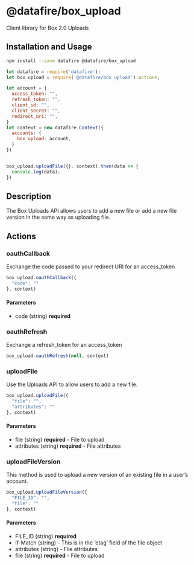 # @datafire/box_upload

Client library for Box 2.0 Uploads

## Installation and Usage
```bash
npm install --save datafire @datafire/box_upload
```

```js
let datafire = require('datafire');
let box_upload = require('@datafire/box_upload').actions;

let account = {
  access_token: "",
  refresh_token: "",
  client_id: "",
  client_secret: "",
  redirect_uri: "",
}
let context = new datafire.Context({
  accounts: {
    box_upload: account,
  }
})


box_upload.uploadFile({}, context).then(data => {
  console.log(data);
})
```

## Description
The Box Uploads API allows users to add a new file or add a new file version in the same way as uploading file.

## Actions
### oauthCallback
Exchange the code passed to your redirect URI for an access_token


```js
box_upload.oauthCallback({
  "code": ""
}, context)
```

#### Parameters
* code (string) **required**

### oauthRefresh
Exchange a refresh_token for an access_token


```js
box_upload.oauthRefresh(null, context)
```


### uploadFile
Use the Uploads API to allow users to add a new file.


```js
box_upload.uploadFile({
  "file": "",
  "attributes": ""
}, context)
```

#### Parameters
* file (string) **required** - File to upload
* attributes (string) **required** - File attributes

### uploadFileVersion
This method is used to upload a new version of an existing file in a user’s account. 


```js
box_upload.uploadFileVersion({
  "FILE_ID": "",
  "file": ""
}, context)
```

#### Parameters
* FILE_ID (string) **required**
* If-Match (string) - This is in the ‘etag’ field of the file object
* attributes (string) - File attributes
* file (string) **required** - File to upload

